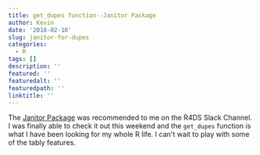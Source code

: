 ```yaml
---
title: get_dupes function--Janitor Package
author: Kevin
date: '2018-02-10'
slug: janitor-for-dupes
categories:
  - R
tags: []
description: ''
featured: ''
featuredalt: ''
featuredpath: ''
linktitle: ''
---
```


The [Janitor Package](https://github.com/sfirke/janitor) was recommended to me on the R4DS Slack Channel. I was finally able to check it out this weekend and the `get_dupes` function is what I have been looking for my whole R life. I can't wait to play with some of the tably features.